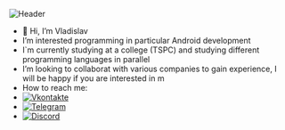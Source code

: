 ![Header](https://media.tenor.com/IIC1Uv5NBgsAAAAC/inosuke-kimetsu.gif)
- 👋 Hi, I’m Vladislav
- I’m interested programming in particular Android development
- I`m currently studying at a college (TSPC) and studying different programming languages in parallel
- I’m looking to collaborat with various companies to gain experience, I will be happy if you are interested in m
- How to reach me:
- [![Vkontakte](https://img.shields.io/badge/-Vkontakte-000000?style=flat-sqaure&logo=Vk&logoColor=0077ff)](https://vk.com/etoheDoDik)
- [![Telegram](https://img.shields.io/badge/-Telegram-000000?style=flat-sqaure&logo=telegram&logoColor=27A0D9)](https://t.me/etoheDoDik)
- [![Discord](https://img.shields.io/badge/-Discord-000000?style=flat-sqaure&logo=discord&logoColor=)](https://discordapp.com/users/1030510478239211550/)
